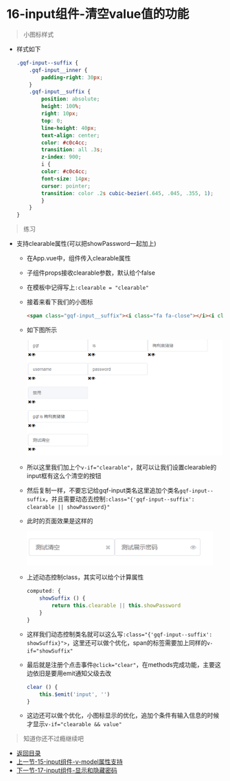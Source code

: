 # 16-input组件-清空value值的功能

> 小图标样式
* 样式如下
    ```scss
    .gqf-input--suffix {
        .gqf-input__inner {
            padding-right: 30px;
        }
        .gqf-input__suffix {
            position: absolute;
            height: 100%;
            right: 10px;
            top: 0;
            line-height: 40px;
            text-align: center;
            color: #c0c4cc;
            transition: all .3s;
            z-index: 900;
            i {
            color: #c0c4cc;
            font-size: 14px;
            cursor: pointer;
            transition: color .2s cubic-bezier(.645, .045, .355, 1);
            }
        }
    }    
    ```

> 练习

* 支持clearable属性(可以把showPassword一起加上)
    * 在App.vue中，组件传入clearable属性
    * 子组件props接收clearable参数，默认给个false
    * 在模板中记得写上`:clearable = "clearable"`
    * 接着来看下我们的小图标
        ```html
        <span class="gqf-input__suffix"><i class="fa fa-close"></i><i class="fa fa-eye"></i></span>
        ```
    * 如下图所示

        ![](./images/看看小图标.jpg) 

    * 所以这里我们加上个`v-if="clearable"`，就可以让我们设置clearable的input框有这么个清空的按钮  
    * 然后复制一样，不要忘记给gqf-input类名这里追加个类名`gqf-input--suffix`，并且需要动态去控制`:class="{'gqf-input--suffix': clearable || showPassword}"`
    * 此时的页面效果是这样的

        ![](./images/添加样式.jpg)  

    * 上述动态控制class，其实可以给个计算属性  
        ```js
        computed: {
            showSuffix () {
                return this.clearable || this.showPassword
            }
        }        
        ```  
    * 这样我们动态控制类名就可以这么写`:class="{'gqf-input--suffix': showSuffix}">`，这里还可以做个优化，span的标签需要加上同样的`v-if="showSuffix"`
    * 最后就是注册个点击事件`@click="clear"`，在methods完成功能，主要这边依旧是要用emit通知父级去改 
        ```js
        clear () {
            this.$emit('input', '')
        }        
        ```
    * 这边还可以做个优化，小图标显示的优化，追加个条件有输入信息的时候才显示`v-if="clearable && value"`          

> 知道你还不过瘾继续吧       

* [返回目录](../../README.md)
* [上一节-15-input组件-v-model属性支持](../15-input组件-v-model属性支持/input组件-v-model属性支持.md)
* [下一节-17-input组件-显示和隐藏密码](../17-input组件-显示和隐藏密码/input组件-显示和隐藏密码.md)